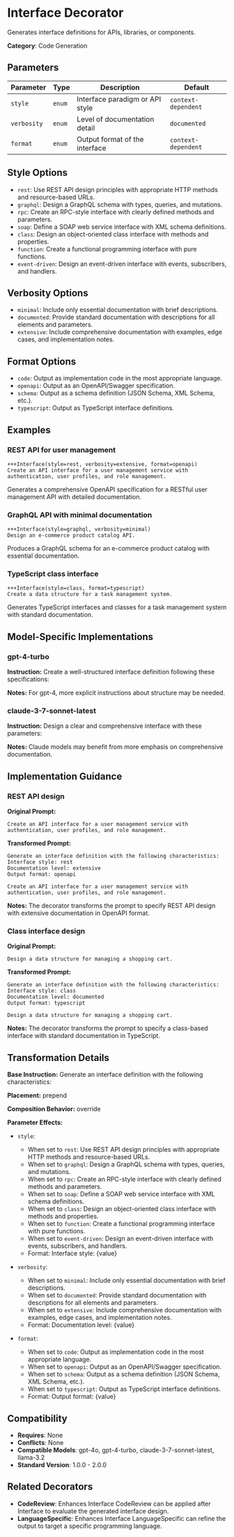 # Interface Decorator

Generates interface definitions for APIs, libraries, or components.

**Category**: Code Generation

## Parameters

| Parameter | Type | Description | Default |
|-----------|------|-------------|--------|
| `style` | `enum` | Interface paradigm or API style | `context-dependent` |
| `verbosity` | `enum` | Level of documentation detail | `documented` |
| `format` | `enum` | Output format of the interface | `context-dependent` |

## Style Options

- `rest`: Use REST API design principles with appropriate HTTP methods and resource-based URLs.
- `graphql`: Design a GraphQL schema with types, queries, and mutations.
- `rpc`: Create an RPC-style interface with clearly defined methods and parameters.
- `soap`: Define a SOAP web service interface with XML schema definitions.
- `class`: Design an object-oriented class interface with methods and properties.
- `function`: Create a functional programming interface with pure functions.
- `event-driven`: Design an event-driven interface with events, subscribers, and handlers.

## Verbosity Options

- `minimal`: Include only essential documentation with brief descriptions.
- `documented`: Provide standard documentation with descriptions for all elements and parameters.
- `extensive`: Include comprehensive documentation with examples, edge cases, and implementation notes.

## Format Options

- `code`: Output as implementation code in the most appropriate language.
- `openapi`: Output as an OpenAPI/Swagger specification.
- `schema`: Output as a schema definition (JSON Schema, XML Schema, etc.).
- `typescript`: Output as TypeScript interface definitions.

## Examples

### REST API for user management

```
+++Interface(style=rest, verbosity=extensive, format=openapi)
Create an API interface for a user management service with authentication, user profiles, and role management.
```

Generates a comprehensive OpenAPI specification for a RESTful user management API with detailed documentation.

### GraphQL API with minimal documentation

```
+++Interface(style=graphql, verbosity=minimal)
Design an e-commerce product catalog API.
```

Produces a GraphQL schema for an e-commerce product catalog with essential documentation.

### TypeScript class interface

```
+++Interface(style=class, format=typescript)
Create a data structure for a task management system.
```

Generates TypeScript interfaces and classes for a task management system with standard documentation.

## Model-Specific Implementations

### gpt-4-turbo

**Instruction:** Create a well-structured interface definition following these specifications:

**Notes:** For gpt-4, more explicit instructions about structure may be needed.

### claude-3-7-sonnet-latest

**Instruction:** Design a clear and comprehensive interface with these parameters:

**Notes:** Claude models may benefit from more emphasis on comprehensive documentation.


## Implementation Guidance

### REST API design

**Original Prompt:**
```
Create an API interface for a user management service with authentication, user profiles, and role management.
```

**Transformed Prompt:**
```
Generate an interface definition with the following characteristics:
Interface style: rest
Documentation level: extensive
Output format: openapi

Create an API interface for a user management service with authentication, user profiles, and role management.
```

**Notes:** The decorator transforms the prompt to specify REST API design with extensive documentation in OpenAPI format.

### Class interface design

**Original Prompt:**
```
Design a data structure for managing a shopping cart.
```

**Transformed Prompt:**
```
Generate an interface definition with the following characteristics:
Interface style: class
Documentation level: documented
Output format: typescript

Design a data structure for managing a shopping cart.
```

**Notes:** The decorator transforms the prompt to specify a class-based interface with standard documentation in TypeScript.

## Transformation Details

**Base Instruction:** Generate an interface definition with the following characteristics:

**Placement:** prepend

**Composition Behavior:** override

**Parameter Effects:**

- `style`:
  - When set to `rest`: Use REST API design principles with appropriate HTTP methods and resource-based URLs.
  - When set to `graphql`: Design a GraphQL schema with types, queries, and mutations.
  - When set to `rpc`: Create an RPC-style interface with clearly defined methods and parameters.
  - When set to `soap`: Define a SOAP web service interface with XML schema definitions.
  - When set to `class`: Design an object-oriented class interface with methods and properties.
  - When set to `function`: Create a functional programming interface with pure functions.
  - When set to `event-driven`: Design an event-driven interface with events, subscribers, and handlers.
  - Format: Interface style: {value}

- `verbosity`:
  - When set to `minimal`: Include only essential documentation with brief descriptions.
  - When set to `documented`: Provide standard documentation with descriptions for all elements and parameters.
  - When set to `extensive`: Include comprehensive documentation with examples, edge cases, and implementation notes.
  - Format: Documentation level: {value}

- `format`:
  - When set to `code`: Output as implementation code in the most appropriate language.
  - When set to `openapi`: Output as an OpenAPI/Swagger specification.
  - When set to `schema`: Output as a schema definition (JSON Schema, XML Schema, etc.).
  - When set to `typescript`: Output as TypeScript interface definitions.
  - Format: Output format: {value}

## Compatibility

- **Requires**: None
- **Conflicts**: None
- **Compatible Models**: gpt-4o, gpt-4-turbo, claude-3-7-sonnet-latest, llama-3.2
- **Standard Version**: 1.0.0 - 2.0.0

## Related Decorators

- **CodeReview**: Enhances Interface CodeReview can be applied after Interface to evaluate the generated interface design.
- **LanguageSpecific**: Enhances Interface LanguageSpecific can refine the output to target a specific programming language.
